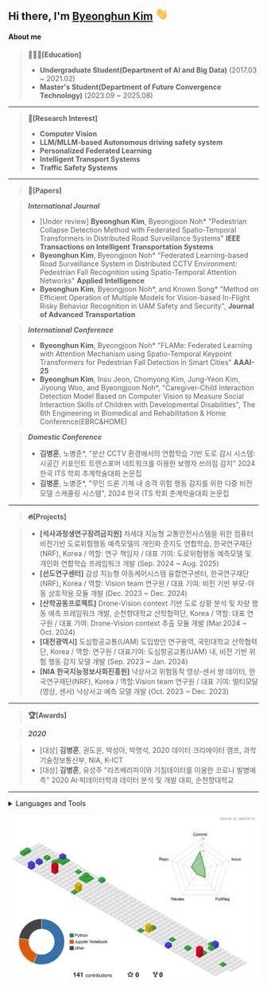 <h2 align="left">Hi there, I'm <a href="https://www.linkedin.com/in/byeonghun-kim-896831279/" target="_blank" rel="noopener noreferrer">Byeonghun Kim</a> <img src="https://raw.githubusercontent.com/ABSphreak/ABSphreak/master/gifs/Hi.gif" height="25" max-width:100%/>
  
#### About me
> **👨🏼‍🎓[Education]**
> - **Undergraduate Student(Department of AI and Big Data)** (2017.03 ~ 2021.02)
> - **Master's Student(Department of Future Convergence Technology)** (2023.09 ~ 2025.08)
---
> **🔎[Research Interest]**
> - **Computer Vision**
> - **LLM/MLLM-based Autonomous driving safety system**
> - **Personalized Federated Learning**
> - **Intelligent Transport Systems**
> - **Traffic Safety Systems**
---
> **📃[Papers]**

> ***International Journal***
> - [Under review] **Byeonghun Kim**, Byeongjoon Noh* "Pedestrian Collapse Detection Method with Federated Spatio-Temporal Transformers in Distributed Road Surveillance Systems" **IEEE Transactions on Intelligent Transportation Systems**
> - **Byeonghun Kim**, Byeongjoon Noh* "Federated Learning-based Road Surveillance System in Distributed CCTV Environment: Pedestrian Fall Recognition using Spatio-Temporal Attention Networks" **Applied Intelligence**
> - **Byeonghun Kim**, Byeongjoon Noh*, and Known Song* "Method on Efficient Operation of Multiple Models for Vision-based In-Flight Risky Behavior Recognition in UAM Safety and Security", **Journal of Advanced Transportation**

> ***International Conference***
> - **Byeonghun Kim**, Byeongjoon Noh* "FLAMe: Federated Learning with Attention Mechanism using Spatio-Temporal Keypoint Transformers for Pedestrian Fall Detection in Smart Cities" **AAAI-25**
> - **Byeonghun Kim**, Insu Jeon, Chomyong Kim, Jung-Yeon Kim, Jiyoung Woo, and Byeongjoon Noh*, "Caregiver-Child Interaction Detection Model Based on Computer Vision to Measure Social Interaction Skills of Children with Developmental Disabilities", The 6th Engineering in Biomedical and Rehabilitation & Home Conference(EBRC&HOME)

> ***Domestic Conference***
> - **김병훈**, 노병준*, "분산 CCTV 환경에서의 연합학습 기반 도로 감시 시스템: 시공간 키포인트 트랜스포머 네트워크를 이용한 보행자 쓰러짐 감지" 2024 한국 ITS 학회 추계학술대회 논문집
> - **김병훈**, 노병준*, "무인 드론 기체 내 승객 위험 행동 감지를 위한 다중 비전 모델 스케줄링 시스템", 2024 한국 ITS 학회 춘계학술대회 논문집
---
> **🔥[Projects]**

> - **[석사과정생연구장려금지원]** 차세대 지능형 교통안전시스템을 위한 컴퓨터 비전기반 도로위험행동 예측모델의 개인화 준지도 연합학습, 한국연구재단(NRF), Korea / 역할: 연구 책임자 / 대표 기여: 도로위험행동 예측모델 및 개인화 연합학습 프레임워크 개발 (Sep. 2024 ~ Aug. 2025)
> - **[선도연구센터]** 감성 지능형 아동케어시스템 융합연구센터, 한국연구재단(NRF), Korea / 역할: Vision team 연구원 / 대표 기여: 비전 기반 부모-아동 상호작용 모듈 개발 (Dec. 2023 ~ Dec. 2024)
> - **[산학공동프로젝트]** Drone-Vision context 기반 도로 상황 분석 및 차량 행동 예측 프레임워크 개발, 순천향대학교 산학협력단, Korea / 역할: 대표 연구원 / 대표 기여: Drone-Vision context 추출 모듈 개발 (Mar.2024 ~ Oct. 2024)
> - **[대전광역시]** 도심항공교통(UAM) 도입방안 연구용역, 국민대학교 산학협력단, Korea / 역할: 연구원 / 대표기여: 도심항공교통(UAM) 내, 비전 기반 위험 행동 감지 모델 개발 (Sep. 2023 ~ Jan. 2024)
> - **[NIA 한국지능정보사회진흥원]** 낙상사고 위험동작 영상-센서 쌍 데이터, 한국연구재단(NRF), Korea / 역할:Vision team 연구원 / 대표 기여: 멀티모달(영상, 센서) 낙상사고 예측 모델 개발 (Oct. 2023 ~ Dec. 2023)
---
> **🏆[Awards]**

> ***2020***

> - [대상] **김병훈**, 권도윤, 박성아, 박명석, 2020 데이터 크리에이터 캠프, 과학기술정보통신부, NIA, K-ICT
> - [대상] **김병훈**, 유성주 "라즈베리파이와 기침데이터를 이용한 코로나 발병예측" 2020 AI·빅데이터학과 데이터 분석 및 개발 대회, 순천향대학교
---
<details>
  <summary>Languages and Tools</summary>&nbsp;
  
  <code><img height="25" src="svg/windows10.svg" alt="Windows"></code>
  <code><img height="25" src="svg/linux.svg" alt="Linux"></code>
  <code><img height="25" src="svg/anaconda.svg" alt="Anaconda"></code>
  <code><img height="25" src="svg/overleaf.svg" alt="Overleaf"></code>
  <code><img height="25" src="svg/python.svg" alt="Python"></code>
  <code><img height="25" src="svg/r.svg" alt="R"></code>
  <code><img height="25" src="svg/pytorch.svg" alt="Pytorch"></code>
  <code><img height="25" src="svg/keras.svg" alt="Keras"></code>
  <code><img height="25" src="svg/tensorflow.svg" alt="Tensorflow"></code>
  <code><img height="25" src="svg/opencv.svg" alt="OpenCV"></code>
  <code><img height="25" src="svg/scikitlearn.svg" alt="Scikitlearn"></code>
  <code><img height="25" src="svg/numpy.svg" alt="Numpy"></code>
  <code><img height="25" src="svg/pandas.svg" alt="Pandas"></code>
</details>


![](./profile-3d-contrib/profile-gitblock.svg)
